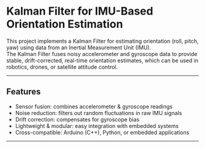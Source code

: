 # Kalman Filter for IMU-Based Orientation Estimation  

This project implements a Kalman Filter for estimating orientation (roll, pitch, yaw) using data from an Inertial Measurement Unit (IMU).  
The Kalman Filter fuses noisy accelerometer and gyroscope data to provide stable, drift-corrected, real-time orientation estimates, which can be used in robotics, drones, or satellite attitude control.  

---

## Features  
- Sensor fusion: combines accelerometer & gyroscope readings  
- Noise reduction: filters out random fluctuations in raw IMU signals  
- Drift correction: compensates for gyroscope bias  
- Lightweight & modular: easy integration with embedded systems  
- Cross-compatible: Arduino (C++), Python, or embedded applications  

---
